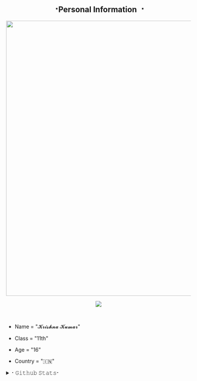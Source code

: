 <h2 align="center"><b> ⠐Personal Information ⠐ </b></h2>

<p align='Middle'><a href='https://t.me/GODOPBOY'><img src='https://te.legra.ph/file/5dd733fd166f7ba983361.jpg' width='750"'></a></p>

<p align="center">
  <img src="https://readme-typing-svg.herokuapp.com?color=F77247&width=420&lines=A+Passionate+Developer+From+India%E2%9C%8C%EF%B8%8F;Python%2C+Java%2C+Linux%E2%9D%A4%EF%B8%8F">
</p> 
<br>

- Name = "𝓚𝓻𝓲𝓼𝓱𝓷𝓪 𝓚𝓾𝓶𝓪𝓻"

- Class = "11th"

- Age = "16"

- Country = "🇮🇳"

<details>
<summary>⠂𝙶𝚒𝚝𝚑𝚞𝚋 𝚂𝚝𝚊𝚝𝚜⠂</summary>
<h2 align="center"><b>⠂𝙶𝚒𝚝𝚑𝚞𝚋 𝚂𝚝𝚊𝚝𝚜⠐
<br>
<br>
  
<!---
GODOP-ANKIT/GODOP-ANKIT is a ✨ special ✨ repository because its `README.md` (this file) appears on your GitHub profile.
You can click the Preview link to take a look at your changes.
---> 
